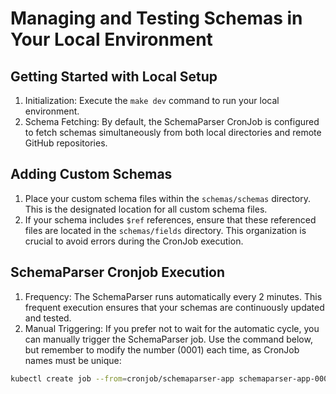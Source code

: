# Managing and Testing Schemas in Your Local Environment

## Getting Started with Local Setup

1. Initialization: Execute the `make dev` command to run your local environment.
2. Schema Fetching: By default, the SchemaParser CronJob is configured to fetch schemas simultaneously from both local directories and remote GitHub repositories.

## Adding Custom Schemas

1. Place your custom schema files within the `schemas/schemas` directory. This is the designated location for all custom schema files.
2. If your schema includes `$ref` references, ensure that these referenced files are located in the `schemas/fields` directory. This organization is crucial to avoid errors during the CronJob execution.

## SchemaParser Cronjob Execution

1. Frequency: The SchemaParser runs automatically every 2 minutes. This frequent execution ensures that your schemas are continuously updated and tested.
2. Manual Triggering: If you prefer not to wait for the automatic cycle, you can manually trigger the SchemaParser job. Use the command below, but remember to modify the number (0001) each time, as CronJob names must be unique:

```bash
kubectl create job --from=cronjob/schemaparser-app schemaparser-app-0001
```
